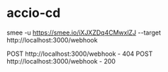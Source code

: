 # accio-cd


smee -u https://smee.io/iXJXZDq4CMwxlZJ --target http://localhost:3000/webhook


POST http://localhost:3000/webhook - 404
POST http://localhost:3000/webhook - 200

